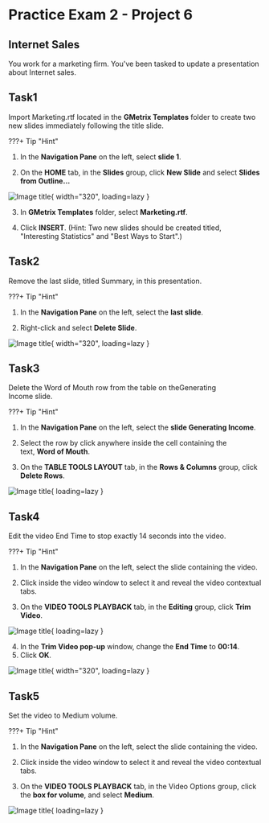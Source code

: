 # Practice Exam 2 - Project 6

## Internet Sales
You work for a marketing firm. You've been tasked to update a presentation about Internet sales.

## Task1
 
Import Marketing.rtf located in the **GMetrix Templates** folder to create two new slides immediately following the title slide.

???+ Tip "Hint"

1. In the **Navigation Pane** on the left, select **slide 1**.

2. On the **HOME** tab, in the **Slides** group, click **New Slide** and select **Slides from Outline...**

![Image title](https://lh3.googleusercontent.com/pw/AIL4fc9NjCwOidcmIGPo-POKugdjxYMFMo6oX4PNe9vdH9eDuQAb5czhqxlkONQQKZZQgKg3YJOeN9iAH5cK6SZXVCPZ-bLxO4y3TdZLzMOKpLEGnbEAy6If=w600){ width="320", loading=lazy }


3. In **GMetrix Templates** folder, select **Marketing.rtf**.

4. Click **INSERT**. (Hint: Two new slides should be created titled, "Interesting Statistics" and "Best Ways to Start".)

## Task2

Remove the last slide, titled Summary, in this presentation.

???+ Tip "Hint"

1. In the **Navigation Pane** on the left, select the **last slide**.

2. Right-click and select **Delete Slide**.

![Image title](https://lh3.googleusercontent.com/pw/AIL4fc9ocUxjnLNo9dgvn4EZqaWQkfgWOe8Z5M1UXI2yiPlDI5a8H6_hZECqTuMdEa0vXBHNvvVr0mImurfzSeL4tH732ltaj2qMnMkfBHHxbdmEsak_duOV=w600){ width="320", loading=lazy }

## Task3

Delete the Word of Mouth row from the table on theGenerating Income slide.

???+ Tip "Hint"

1. In the **Navigation Pane** on the left, select the **slide Generating Income**.

2. Select the row by click anywhere inside the cell containing the text, **Word of Mouth**.

3. On the **TABLE TOOLS LAYOUT** tab, in the **Rows & Columns** group, click **Delete Rows**.

![Image title](https://lh3.googleusercontent.com/pw/AIL4fc9U0oA3WiM0N8Xt9i57m0tgT29XF770cUIwQ2nTk95Bv2fvCeuioZViCC3F-t1SdlARMxo-vr_oh4iBfUTrAjnme4cYTdcuGjttQ1o3TgMFog8vWm14=w600){ loading=lazy }

## Task4

Edit the video End Time to stop exactly 14 seconds into the video.

???+ Tip "Hint"

1. In the **Navigation Pane** on the left, select the slide containing the video.

2. Click inside the video window to select it and reveal the video contextual tabs.

3. On the **VIDEO TOOLS PLAYBACK** tab, in the **Editing** group, click **Trim Video**.

![Image title](https://lh3.googleusercontent.com/pw/AIL4fc_U3_40ABdOcVperKOKLs_DvjgZ1IFqg6KpXxv-HK622_Qz-p7UtcVAD1SoWgZOGMN2SR-_ctpGWMSll7o7UA30QGZFD0OGVXR-cN0ecslRAbWOcn-Z=w600){ loading=lazy }


4. In the **Trim Video pop-up** window, change the **End Time** to **00:14**.
5. Click **OK**. 

![Image title](https://lh3.googleusercontent.com/pw/AIL4fc-PJiqGg8vpenwOULVk4MulIU-3m75PbxiUmMnCDjpwFhqz59wQDHg-IE6s2XgUY5J_jbOLUWtdJVTorlmATToNXNHOY_rWkf85qmO5lHMicxg3q0Jx=w600){ width="320", loading=lazy }

## Task5

Set the video to Medium volume.

???+ Tip "Hint"

1. In the **Navigation Pane** on the left, select the slide containing the video.

2. Click inside the video window to select it and reveal the video contextual tabs.

3. On the **VIDEO TOOLS PLAYBACK** tab, in the Video Options group, click the **box for volume**, and select **Medium**.

![Image title](https://lh3.googleusercontent.com/pw/AIL4fc9CIfStRw4PcCtPWhR3Xu0AGWep8LXtKzlzpFI4AY_74RAy3zgPyP2dRNm6W-zjO7qqRfV0V2LNVG4WItEPEVEMsB1kQSjMeyFcxWiIjQzbvcym79_k=w600){ loading=lazy }